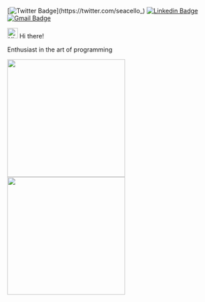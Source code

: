 [![Twitter Badge](https://img.shields.io/badge/-@seacello_-6633cc?style=flat-square&labelColor=6633cc&logo=twitter&logoColor=white&labelColor#66ff00&link=https://twitter.com/seacello_)](https://twitter.com/seacello_)
[![Linkedin Badge](https://img.shields.io/badge/-Marcelo%20Correa-6633cc?style=flat-square&logo=Linkedin&logoColor=white&labelColor#66ff00&link=https://www.linkedin.com/in/seacello/)](https://www.linkedin.com/in/seacello/)
[![Gmail Badge](https://img.shields.io/badge/-seacello.correa@gmail.com-6633cc?style=flat-square&logo=Gmail&logoColor=white&labelColor#66ff00&link=mailto:seacello.correa@gmail.com)](mailto:seacello.correa@gmail.com)

<img src='https://qpluspicture.oss-cn-beijing.aliyuncs.com/6LjjQA/Hi.gif' alt='Hi' width="24"/> Hi there!    

Enthusiast in the art of programming 

<p float="left">
  <a href="https://gist.github.com/ma-xlo/a3eead609396b61b0438dd8ae742abcb" alt="Fibonacci"> <img src="https://i.imgur.com/3EdAQ4p.png" width="270" height="270" align="middle"/> 
  <a href="https://gist.github.com/ma-xlo/bf21e9a4e79f334206bfcd2e840e9759" alt="Phi"><img src="https://i.imgur.com/6vxpewY.png" width="270" height="270" align="middle" /> </a>
</p>
